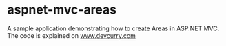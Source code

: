 aspnet-mvc-areas
================

A sample application demonstrating how to create Areas in ASP.NET MVC. The code is explained on www.devcurry.com